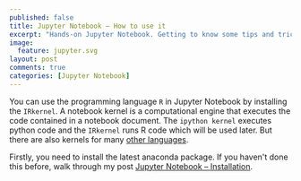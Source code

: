```yaml
---
published: false
title: Jupyter Notebook – How to use it
excerpt: "Hands-on Jupyter Notebook. Getting to know some tips and tricks."
image:
  feature: jupyter.svg
layout: post
comments: true
categories: [Jupyter Notebook]
---
```


You can use the programming language `R` in Jupyter Notebook by installing the `IRkernel`.
A notebook kernel is a computational engine that executes the code contained in a notebook document. The `ipython kernel` executes python code and the `IRkernel` runs R code which will be used later. But there are also kernels for many [other languages](https://github.com/jupyter/jupyter/wiki/Jupyter-kernels).


Firstly, you need to install the latest anaconda package. If you haven't done this before, walk through my post [Jupyter Notebook – Installation](../2017-04/Jupyter-Notebook-Installation).
